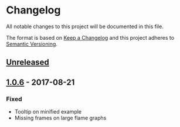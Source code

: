 # Changelog
All notable changes to this project will be documented in this file.

The format is based on [Keep a Changelog](http://keepachangelog.com/en/1.0.0/)
and this project adheres to [Semantic Versioning](http://semver.org/spec/v2.0.0.html).

## [Unreleased](https://github.com/spiermar/d3-flame-graph/compare/1.0.6...master)

## [1.0.6](https://github.com/spiermar/d3-flame-graph/compare/1.0.5...1.0.6) - 2017-08-21
### Fixed
- Tooltip on minified example
- Missing frames on large flame graphs
